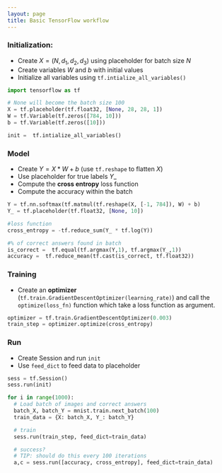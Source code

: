 ```yaml
---
layout: page
title: Basic TensorFlow workflow
---
```

### Initialization:
- Create $X = (N, d_1, d_2, d_3)$ using placeholder for batch size $N$
- Create variables $W$ and $b$ with initial values
- Initialize all variables using `tf.intialize_all_variables()`
```python
import tensorflow as tf

# None will become the batch size 100
X = tf.placeholder(tf.float32, [None, 28, 28, 1])
W = tf.Variable(tf.zeros([784, 10]))
b = tf.Variable(tf.zeros([10]))

init =  tf.intialize_all_variables()
```

### Model
- Create $Y = X*W + b$ (use `tf.reshape` to flatten $X$)
- Use placeholder for true labels $Y\_$
- Compute the **cross entropy** loss function
- Compute the accuracy within the batch

```python
Y = tf.nn.softmax(tf.matmul(tf.reshape(X, [-1, 784]), W) + b)
Y_ = tf.placeholder(tf.float32, [None, 10])

#loss function
cross_entropy = -tf.reduce_sum(Y_ * tf.log(Y))

#% of correct answers found in batch
is_correct =  tf.equal(tf.argmax(Y,1), tf.argmax(Y_,1))
accuracy =  tf.reduce_mean(tf.cast(is_correct, tf.float32))
```
### Training
- Create an **optimizer** (`tf.train.GradientDescentOptimizer(learning_rate)`) and call the `optimize(loss_fn)` function which take a loss function as argument.

```python
optimizer = tf.train.GradientDescentOptimizer(0.003)
train_step = optimizer.optimize(cross_entropy)
```

### Run
- Create Session and run `init`
- Use `feed_dict` to feed data to placeholder

```python
sess = tf.Session()
sess.run(init)

for i in range(1000):
  # Load batch of images and correct answers
  batch_X, batch_Y = mnist.train.next_batch(100)
  train_data = {X: batch_X, Y_: batch_Y}

  # train
  sess.run(train_step, feed_dict=train_data)

  # success?
  # TIP: should do this every 100 iterations
  a,c = sess.run([accuracy, cross_entropy], feed_dict=train_data)

```
